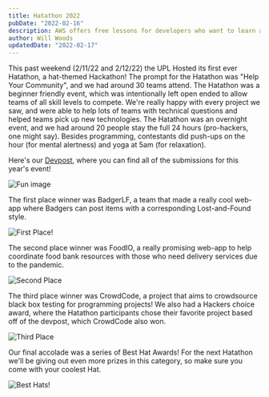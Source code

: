 ```yaml
---
title: Hatathon 2022
pubDate: "2022-02-16"
description: AWS offers free lessons for developers who want to learn about their products. Just be careful when following the lab tutorial and use software that is not free.
author: Will Woods
updatedDate: "2022-02-17"
---
```


This past weekend (2/11/22 and 2/12/22) the UPL Hosted its first ever Hatathon, a hat-themed Hackathon! The prompt for the Hatathon was "Help Your Community", and we had around 30 teams attend. The Hatathon was a beginner friendly event, which was intentionally left open ended to allow teams of all skill levels to compete. We're really happy with every project we saw, and were able to help lots of teams with technical questions and helped teams pick up new technologies. The Hatathon was an overnight event, and we had around 20 people stay the full 24 hours (pro-hackers, one might say). Besides programming, contestants did push-ups on the hour (for mental alertness) and yoga at 5am (for relaxation). 

Here's our [Devpost](https://hatathon.devpost.com), where you can find all of the submissions for this year's event!

![Fun image](https://imgur.com/9buu2de.png)

The first place winner was BadgerLF, a team that made a really cool web-app where Badgers can post items with a corresponding Lost-and-Found style. 

![First Place!](https://imgur.com/S2nZ5QS.png)

The second place winner was FoodIO, a really promising web-app to help coordinate food bank resources with those who need delivery services due to the pandemic. 

![Second Place](https://imgur.com/XPR3zI2.png)

The third place winner was CrowdCode, a project that aims to crowdsource black box testing for programming projects! We also had a Hackers choice award, where the Hatathon participants chose their favorite project based off of the devpost, which CrowdCode also won.

![Third Place](https://imgur.com/KYWCW2l.png)

Our final accolade was a series of Best Hat Awards! For the next Hatathon we'll be giving out even more prizes in this category, so make sure you come with your coolest Hat.

![Best Hats!](https://imgur.com/Lq5SIDO.png)
